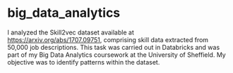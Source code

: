 # big_data_analytics
I analyzed the Skill2vec dataset available at https://arxiv.org/abs/1707.09751, comprising skill data extracted from 50,000 job descriptions. 
This task was carried out in Databricks and was part of my Big Data Analytics coursework at the University of Sheffield. My objective was to identify patterns within the dataset.
